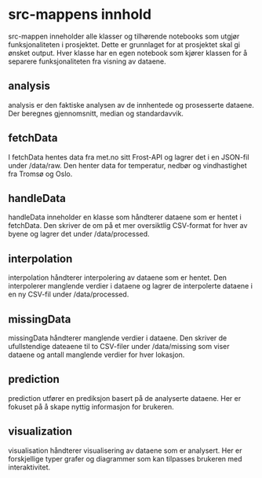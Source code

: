 # src-mappens innhold

src-mappen inneholder alle klasser og tilhørende notebooks som utgjør funksjonaliteten i prosjektet. Dette er grunnlaget for at prosjektet skal gi ønsket output. Hver klasse har en egen notebook som kjører klassen for å separere funksjonaliteten fra visning av dataene.


## analysis

analysis er den faktiske analysen av de innhentede og prosesserte dataene. Der beregnes gjennomsnitt, median og standardavvik.


## fetchData

I fetchData hentes data fra met.no sitt Frost-API og lagrer det i en JSON-fil under /data/raw. Den henter data for temperatur, nedbør og vindhastighet fra Tromsø og Oslo.


## handleData

handleData inneholder en klasse som håndterer dataene som er hentet i fetchData. Den skriver de om på et mer oversiktlig CSV-format for hver av byene og lagrer det under /data/processed.


## interpolation

interpolation håndterer interpolering av dataene som er hentet. Den interpolerer manglende verdier i dataene og lagrer de interpolerte dataene i en ny CSV-fil under /data/processed.


## missingData

missingData håndterer manglende verdier i dataene. Den skriver de ufullstendige dateaene til to CSV-filer under /data/missing som viser dataene og antall manglende verdier for hver lokasjon.


## prediction

prediction utfører en prediksjon basert på de analyserte dataene. Her er fokuset på å skape nyttig informasjon for brukeren.


## visualization

visualisation håndterer visualisering av dataene som er analysert. Her er forskjellige typer grafer og diagrammer som kan tilpasses brukeren med interaktivitet.

